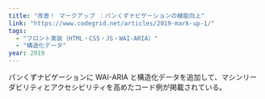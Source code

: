 ```yaml
---
title: "改善！ マークアップ ：パンくずナビゲーションの機能向上"
link: "https://www.codegrid.net/articles/2019-mark-up-1/"
tags:
  - "フロント実装（HTML・CSS・JS・WAI-ARIA）"
  - "構造化データ"
year: 2019
---
```


パンくずナビゲーションに WAI-ARIA と構造化データを追加して、マシンリーダビリティとアクセシビリティを高めたコード例が掲載されている。

